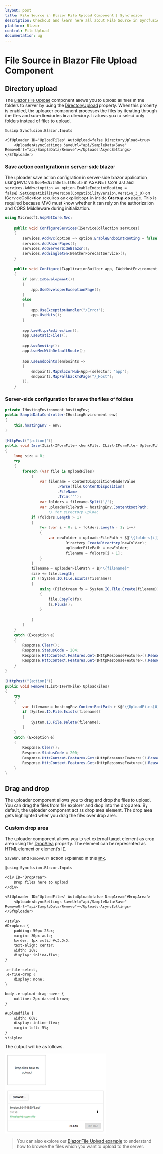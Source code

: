 ```yaml
---
layout: post
title: File Source in Blazor File Upload Component | Syncfusion
description: Checkout and learn here all about File Source in Syncfusion Blazor File Upload component and much more.
platform: Blazor
control: File Upload
documentation: ug
---
```


# File Source in Blazor File Upload Component

## Directory upload

The [Blazor File Upload](https://www.syncfusion.com/blazor-components/blazor-file-upload/) component allows you to upload all files in the folders to server by using the [DirectoryUpload](https://help.syncfusion.com/cr/blazor/Syncfusion.Blazor.Inputs.UploaderModel.html#Syncfusion_Blazor_Inputs_UploaderModel_DirectoryUpload) property. When this property is enabled, the uploader component processes the files by iterating through the files and sub-directories in a directory. It allows you to select only folders instead of files to upload.

```cshtml
@using Syncfusion.Blazor.Inputs

<SfUploader ID="UploadFiles" AutoUpload=false DirectoryUpload=true>
    <UploaderAsyncSettings SaveUrl="api/SampleData/Save" RemoveUrl="api/SampleData/Remove"></UploaderAsyncSettings>
</SfUploader>
```

### Save action configration in server-side blazor

The uploader save action configration in server-side blazor application, using MVC via `UseMvcWithDefaultRoute` in ASP.NET Core 3.0 and `services.AddMvc(option => option.EnableEndpointRouting = false).SetCompatibilityVersion(CompatibilityVersion.Version_3_0)` on IServiceCollection requires an explicit opt-in inside **Startup.cs** page. This is required because MVC must know whether it can rely on the authorization and CORS Middleware during initialization.

```csharp
using Microsoft.AspNetCore.Mvc;

    public void ConfigureServices(IServiceCollection services)
    {
        services.AddMvc(option => option.EnableEndpointRouting = false).SetCompatibilityVersion(CompatibilityVersion.Version_3_0);
        services.AddRazorPages();
        services.AddServerSideBlazor();
        services.AddSingleton<WeatherForecastService>();
    }

    public void Configure(IApplicationBuilder app, IWebHostEnvironment env)
    {
        if (env.IsDevelopment())
        {
            app.UseDeveloperExceptionPage();
        }
        else
        {
            app.UseExceptionHandler("/Error");
            app.UseHsts();
        }

        app.UseHttpsRedirection();
        app.UseStaticFiles();

        app.UseRouting();
        app.UseMvcWithDefaultRoute();

        app.UseEndpoints(endpoints =>
        {
            endpoints.MapBlazorHub<App>(selector: "app");
            endpoints.MapFallbackToPage("/_Host");
        });
    }
```

### Server-side configuration for save the files of folders

```csharp
private IHostingEnvironment hostingEnv;
public SampleDataController(IHostingEnvironment env)
{
    this.hostingEnv = env;
}

[HttpPost("[action]")]
public void Save(IList<IFormFile> chunkFile, IList<IFormFile> UploadFiles)
{
    long size = 0;
    try
    {
        foreach (var file in UploadFiles)
            {
                var filename = ContentDispositionHeaderValue
                        .Parse(file.ContentDisposition)
                        .FileName
                        .Trim('"');
                var folders = filename.Split('/');
                var uploaderFilePath = hostingEnv.ContentRootPath;
                    // for Directory upload
            if (folders.Length > 1)
            {
                for (var i = 0; i < folders.Length - 1; i++)
                {
                    var newFolder = uploaderFilePath + $@"\{folders[i]}";
                            Directory.CreateDirectory(newFolder);
                            uploaderFilePath = newFolder;
                            filename = folders[i + 1];
                }
            }
            filename = uploaderFilePath + $@"\{filename}";
            size += file.Length;
            if (!System.IO.File.Exists(filename))
            {
                using (FileStream fs = System.IO.File.Create(filename))
                {
                    file.CopyTo(fs);
                    fs.Flush();
                }

            }
        }
    }
    catch (Exception e)
    {
        Response.Clear();
        Response.StatusCode = 204;
        Response.HttpContext.Features.Get<IHttpResponseFeature>().ReasonPhrase = "File failed to upload";
        Response.HttpContext.Features.Get<IHttpResponseFeature>().ReasonPhrase = e.Message;
    }
}

[HttpPost("[action]")]
public void Remove(IList<IFormFile> UploadFiles)
{
    try
    {
        var filename = hostingEnv.ContentRootPath + $@"\{UploadFiles[0].FileName}";
        if (System.IO.File.Exists(filename))
        {
            System.IO.File.Delete(filename);
        }
    }
    catch (Exception e)
    {
        Response.Clear();
        Response.StatusCode = 200;
        Response.HttpContext.Features.Get<IHttpResponseFeature>().ReasonPhrase = "File removed successfully";
        Response.HttpContext.Features.Get<IHttpResponseFeature>().ReasonPhrase = e.Message;
    }
}
```

## Drag and drop

The uploader component allows you to drag and drop the files to upload. You can drag the files from file explorer and drop into the drop area. By default, the uploader component act as drop area element. The drop area gets highlighted when you drag the files over drop area.

### Custom drop area

The uploader component allows you to set external target element as drop area using the [DropArea](https://help.syncfusion.com/cr/blazor/Syncfusion.Blazor.Inputs.UploaderModel.html#Syncfusion_Blazor_Inputs_UploaderModel_DropArea) property. The element can be represented as HTML element or element’s ID.

`SaveUrl` and `RemoveUrl` action explained in this [link](./chunk-upload/#save-and-remove-action-for-blazor-aspnet-core-hosted-application).

```cshtml
@using Syncfusion.Blazor.Inputs

<div ID="DropArea">
    Drop files here to upload
</div>

<SfUploader ID="UploadFiles" AutoUpload=false DropArea="#DropArea">
    <UploaderAsyncSettings SaveUrl="api/SampleData/Save" RemoveUrl="api/SampleData/Remove"></UploaderAsyncSettings>
</SfUploader>

<style>
#DropArea {
    padding: 50px 25px;
    margin: 30px auto;
    border: 1px solid #c3c3c3;
    text-align: center;
    width: 20%;
    display: inline-flex;
}

.e-file-select,
.e-file-drop {
    display: none;
}

body .e-upload-drag-hover {
    outline: 2px dashed brown;
}

#uploadfile {
    width: 60%;
    display: inline-flex;
    margin-left: 5%;
}
</style>
```

The output will be as follows.

![uploader](./images/drop.png)

> You can also explore our [Blazor File Upload example](https://blazor.syncfusion.com/demos/file-upload/default-functionalities/) to understand how to browse the files which you want to upload to the server.
